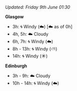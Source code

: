 *Updated: Friday 9th June 01:30*

**Glasgow**

* 3h: :cyclone: Windy (:cloud:) [:cloud: as of 0h]
* 4h, 5h: :cloud: Cloudy
* 6h, 7h: :cyclone: Windy (:cloud:)
* 8h - 13h: :cyclone: Windy (:partly_sunny:)
* 14h: :cyclone: Windy (:sunny:)

**Edinburgh**

* 3h - 9h: :cloud: Cloudy
* 10h - 14h: :cyclone: Windy (:cloud:)
